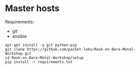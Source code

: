 # Master hosts
Requirements:
- git
- ansible
```
apt-get install -y git python-pip
git clone https://github.com/packet-labs/Rook-on-Bare-Metal-Workshop.git
cd Rook-on-Bare-Metal-Workshop/setup
pip install -r requirements.txt
```
